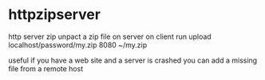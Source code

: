 # httpzipserver

http server zip unpact a zip file on server
on client run upload localhost/password/my.zip 8080 ~/my.zip

useful if you have a web site and a server is crashed
you can add a missing file from a remote host





